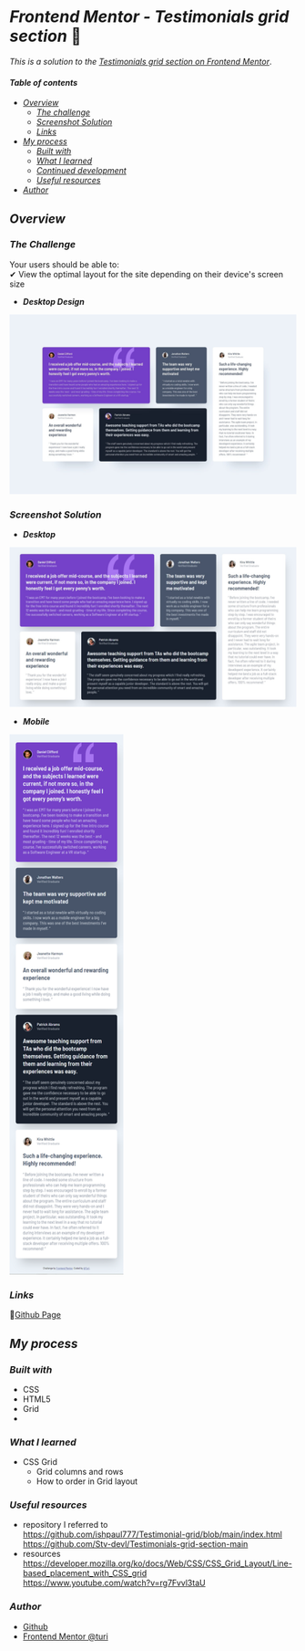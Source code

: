 # _Frontend Mentor - Testimonials grid section_ 🙋‍

_This is a solution to the_ [_Testimonials grid section on Frontend Mentor_](https://www.frontendmentor.io/challenges/testimonials-grid-section-Nnw6J7Un7).

#### _Table of contents_

- [_Overview_](#overview)
  - [_The challenge_](#the-challenge)
  - [_Screenshot Solution_](#screenshot-solution)
  - [_Links_](#links)
- [_My process_](#my-process)
  - [_Built with_](#built-with)
  - [_What I learned_](#what-i-learned)
  - [_Continued development_](#continued-development)
  - [_Useful resources_](#useful-resources)
- [_Author_](#author)

## _Overview_

### _The Challenge_

Your users should be able to: <br>
✔ View the optimal layout for the site depending on their device's screen size

- **_Desktop Design_**
<img src="./design/desktop-design.jpg" style="width:800px;"/>
<!-- ![Design preview for the NFT preview card component coding challenge](./design/desktop-preview.jpg) -->

### _Screenshot Solution_

- **_Desktop_**
<img src="./images/desktop.jpg" style="width:800px;"/>
<!-- ![](./design/0123.png) -->

- **_Mobile_**
<img src="./images/mobile-screenshot.png" style="width:200px;"/>
<!-- ![](./design/00p2.png) -->

### _Links_

📎[Github Page](https://sookm.github.io/frontendmentor-chanllenges/testimonials-grid-section-main/)

## _My process_ 

### _Built with_

- CSS
- HTML5
- Grid
- 
### _What I learned_
- CSS Grid
  - Grid columns and rows 
  - How to order in Grid layout 

### _Useful resources_ 
- repository I referred to <br>
https://github.com/ishpaul777/Testimonial-grid/blob/main/index.html
https://github.com/Stv-devl/Testimonials-grid-section-main
- resources <br>
https://developer.mozilla.org/ko/docs/Web/CSS/CSS_Grid_Layout/Line-based_placement_with_CSS_grid <br>
https://www.youtube.com/watch?v=rg7Fvvl3taU

### _Author_
- [Github](https://github.com/sookm)
- [Frontend Mentor @turi](https://www.frontendmentor.io/profile/sookm)


